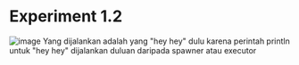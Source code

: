 # Experiment 1.2

![image](https://github.com/humama/tutorial10/assets/20278539/5a1d1a64-6c50-442d-95d5-f1f1228f1c70)
Yang dijalankan adalah yang "hey hey" dulu karena perintah println untuk "hey hey" dijalankan duluan daripada spawner atau executor
